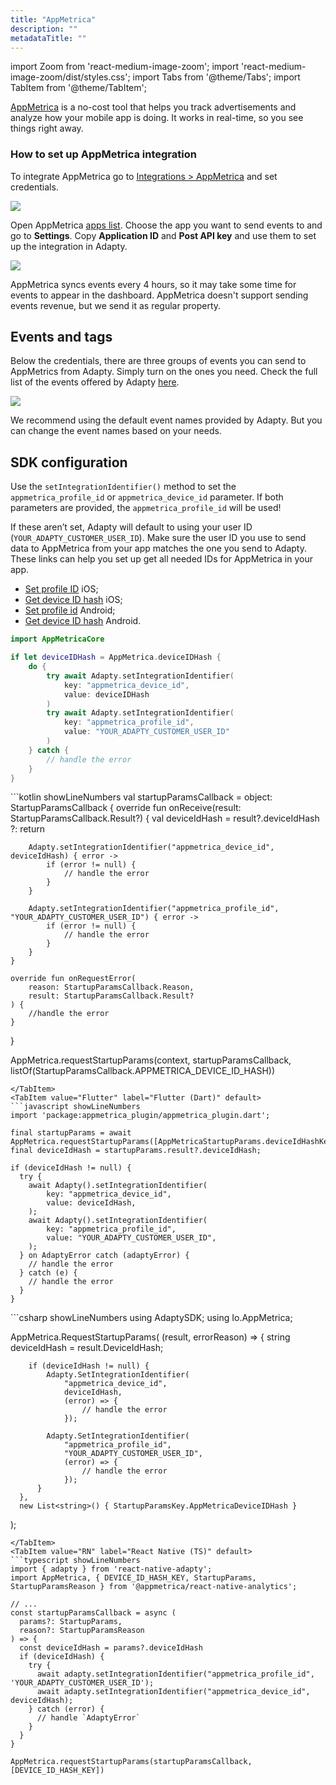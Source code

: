 ```yaml
---
title: "AppMetrica"
description: ""
metadataTitle: ""
---
```


import Zoom from 'react-medium-image-zoom';
import 'react-medium-image-zoom/dist/styles.css';
import Tabs from '@theme/Tabs';
import TabItem from '@theme/TabItem'; 

[AppMetrica](https://appmetrica.yandex.ru/en/about) is a no-cost tool that helps you track advertisements and analyze how your mobile app is doing. It works in real-time, so you see things right away.

### How to set up AppMetrica integration

To integrate AppMetrica go to [Integrations > AppMetrica](https://app.adapty.io/integrations/appmetrica) and set credentials.

<Zoom>
  <img src={require('./img/2500769-CleanShot_2023-08-18_at_14.57.352x.webp').default}
  style={{
    border: '1px solid #727272', /* border width and color */
    width: '700px', /* image width */
    display: 'block', /* for alignment */
    margin: '0 auto' /* center alignment */
  }}
/>
</Zoom>





Open AppMetrica [apps list](https://appmetrica.yandex.ru/application/list). Choose the app you want to send events to and go to **Settings**. Copy **Application ID** and **Post API key** and use them to set up the integration in Adapty.

<Zoom>
  <img src={require('./img/0f09ff5-CleanShot_2023-08-18_at_19.56.422x.webp').default}
  style={{
    border: '1px solid #727272', /* border width and color */
    width: '700px', /* image width */
    display: 'block', /* for alignment */
    margin: '0 auto' /* center alignment */
  }}
/>
</Zoom>





AppMetrica syncs events every 4 hours, so it may take some time for events to appear in the dashboard. AppMetrica doesn't support sending events revenue, but we send it as regular property.

## Events and tags

Below the credentials, there are three groups of events you can send to AppMetrics from Adapty. Simply turn on the ones you need. Check the full list of the events offered by Adapty [here](events).

<Zoom>
  <img src={require('./img/6ed2d88-CleanShot_2023-08-18_at_14.59.042x.webp').default}
  style={{
    border: '1px solid #727272', /* border width and color */
    width: '700px', /* image width */
    display: 'block', /* for alignment */
    margin: '0 auto' /* center alignment */
  }}
/>
</Zoom>





We recommend using the default event names provided by Adapty. But you can change the event names based on your needs.

## SDK configuration

Use the `setIntegrationIdentifier()` method to set the `appmetrica_profile_id` or `appmetrica_device_id` parameter. If both parameters are provided, the `appmetrica_profile_id` will be used!

If these aren’t set, Adapty will default to using your user ID (`YOUR_ADAPTY_CUSTOMER_USER_ID`). Make sure the user ID you use to send data to AppMetrica from your app matches the one you send to Adapty. These links can help you set up get all needed IDs for AppMetrica in your app.

- [Set profile ID](https://appmetrica.yandex.com/docs/en/sdk/ios/analytics/objectivec/AMAAppMetrica#property_userProfileID) iOS;
- [Get device ID hash](https://appmetrica.yandex.ru/docs/en/sdk/ios/analytics/swift/AppMetrica#property_deviceID) iOS;
- [Set profile id](https://yastatic.net/s3/doc-binary/src/dev/appmetrica/ru/javadoc-7.2.2/io/appmetrica/analytics/AppMetrica.html#setUserProfileID(java.lang.String)) Android;
- [Get device ID hash](https://appmetrica.yandex.ru/docs/en/sdk/android/analytics/android-operations#get-ids) Android.

<Tabs groupId="appmetrica">
<TabItem value="Swift" label="iOS (Swift)" default>

```swift showLineNumbers
import AppMetricaCore 

if let deviceIDHash = AppMetrica.deviceIDHash {
    do {
        try await Adapty.setIntegrationIdentifier(
            key: "appmetrica_device_id", 
            value: deviceIDHash
        )
        try await Adapty.setIntegrationIdentifier(
            key: "appmetrica_profile_id", 
            value: "YOUR_ADAPTY_CUSTOMER_USER_ID"
        )
    } catch {
        // handle the error
    }
}
```
</TabItem>
<TabItem value="kotlin" label="Android (Kotlin)" default>
```kotlin showLineNumbers
val startupParamsCallback = object: StartupParamsCallback {
    override fun onReceive(result: StartupParamsCallback.Result?) {
        val deviceIdHash = result?.deviceIdHash ?: return

        Adapty.setIntegrationIdentifier("appmetrica_device_id", deviceIdHash) { error ->
            if (error != null) {
                // handle the error
            }
        }
        
        Adapty.setIntegrationIdentifier("appmetrica_profile_id", "YOUR_ADAPTY_CUSTOMER_USER_ID") { error ->
            if (error != null) {
                // handle the error
            }
        }
    }

    override fun onRequestError(
        reason: StartupParamsCallback.Reason,
        result: StartupParamsCallback.Result?
    ) {
        //handle the error
    }
}

AppMetrica.requestStartupParams(context, startupParamsCallback, listOf(StartupParamsCallback.APPMETRICA_DEVICE_ID_HASH))
```
</TabItem>
<TabItem value="Flutter" label="Flutter (Dart)" default>
```javascript showLineNumbers
import 'package:appmetrica_plugin/appmetrica_plugin.dart';

final startupParams = await AppMetrica.requestStartupParams([AppMetricaStartupParams.deviceIdHashKey]);
final deviceIdHash = startupParams.result?.deviceIdHash;

if (deviceIdHash != null) {
  try {
    await Adapty().setIntegrationIdentifier(
        key: "appmetrica_device_id", 
        value: deviceIdHash,
    );
    await Adapty().setIntegrationIdentifier(
        key: "appmetrica_profile_id", 
        value: "YOUR_ADAPTY_CUSTOMER_USER_ID",
    );
  } on AdaptyError catch (adaptyError) {
    // handle the error
  } catch (e) {
    // handle the error
  }
}
```
</TabItem>
<TabItem value="Unity" label="Unity (C#)" default>
```csharp showLineNumbers
using AdaptySDK;
using Io.AppMetrica;

AppMetrica.RequestStartupParams(
    (result, errorReason) => {
        string deviceIdHash = result.DeviceIdHash;

        if (deviceIdHash != null) {
            Adapty.SetIntegrationIdentifier(
                "appmetrica_device_id",
                deviceIdHash,
                (error) => {
                    // handle the error
                });

            Adapty.SetIntegrationIdentifier(
                "appmetrica_profile_id",
                "YOUR_ADAPTY_CUSTOMER_USER_ID",
                (error) => {
                    // handle the error
                });
          }
      },
      new List<string>() { StartupParamsKey.AppMetricaDeviceIDHash }
);
```
</TabItem>
<TabItem value="RN" label="React Native (TS)" default>
```typescript showLineNumbers
import { adapty } from 'react-native-adapty';
import AppMetrica, { DEVICE_ID_HASH_KEY, StartupParams, StartupParamsReason } from '@appmetrica/react-native-analytics';

// ...
const startupParamsCallback = async (
  params?: StartupParams,
  reason?: StartupParamsReason
) => {
  const deviceIdHash = params?.deviceIdHash
  if (deviceIdHash) {
    try {
      await adapty.setIntegrationIdentifier("appmetrica_profile_id", 'YOUR_ADAPTY_CUSTOMER_USER_ID');
      await adapty.setIntegrationIdentifier("appmetrica_device_id", deviceIdHash);
    } catch (error) {
      // handle `AdaptyError`
    }
  }
}

AppMetrica.requestStartupParams(startupParamsCallback, [DEVICE_ID_HASH_KEY])
```
</TabItem>
</Tabs>